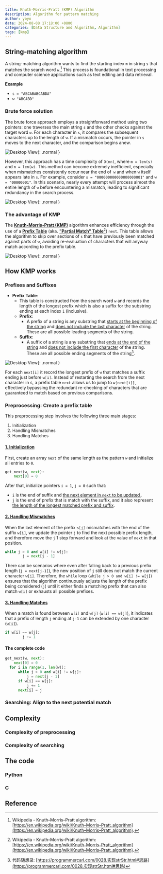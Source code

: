 ```yaml
---
title: Knuth-Morris-Pratt (KMP) Algorithm
description: Algorithm for pattern matching
author: yoyo
date: 2024-08-08 17:18:00 +0800
categories: [Data Structure and Algorithm, Algorithm]
tags: [kmp]
---
```


## String-matching algorithm

A string-matching algorithm wants to find the starting index `m` in string `s` that matches the search word `w`.[^wiki] This process is foundational in text processing and computer science applications such as text editing and data retrieval.

**Example**
  - `s = "ABCABABCABDA"`
  - `w "ABCABD"`

### Brute force solution

The brute force approach employs a straightforward method using two pointers: one traverses the main string `s` and the other checks against the target word `w`. For each character in `s`, it compares the subsequent characters up to the length of `w`. If a mismatch occurs, the pointer in `s` moves to the next character, and the comparison begins anew.

![Desktop View](/assets/image/algorithm/kmp/string-matching-algorithm-1.jpeg){: .normal }

However, this approach has a time complexity of `O(mn)`, where `m = len(s)` and `n = len(w)`. This method can become extremely inefficient, especially when mismatches consistently occur near the end of` w` and when `w` itself appears late in `s`. For example, consider `s = "000000000000000000001"` and `w = "00000001"`. In this scenario, nearly every attempt will process almost the entire length of `w` before encountering a mismatch, leading to significant redundancy in the search process.

![Desktop View](/assets/image/algorithm/kmp/string-matching-algorithm-2.jpeg){: .normal }

### The advantage of KMP

The **<ins>Knuth-Morris-Pratt (KMP)</ins>** algorithm enhances efficiency through the use of a **<ins>Prefix Table</ins>** (aka. **<ins>"Partial Match" Table</ins>**[^wiki]) `next`. This table allows the algorithm to skip over sections of `s` that have previously been matched against parts of `w`, avoiding re-evaluation of characters that will anyway match according to the prefix table.

![Desktop View](/assets/image/algorithm/kmp/string-matching-algorithm-3.jpeg){: .normal }

## How KMP works

### Prefixes and Suffixes
  - **Prefix Table**:
    - This table is constructed from the search word `w` and records the length of the longest prefix which is also a suffix for the substring ending at each index `i` (inclusive).
    - **Prefix**:
      - A prefix of a string is any substring that <ins>starts at the beginning of the string</ins> and <ins>does not include the last character</ins> of the string. These are all possible leading segments of the string.
    - **Suffix**:
      - A suffix of a string is any substring that <ins>ends at the end of the string</ins> and <ins>does not include the first character</ins> of the string. These are all possible ending segments of the string[^dmsxl].

![Desktop View](/assets/image/algorithm/kmp/how-kmp-works-1.jpeg){: .normal } 

For each `next[i]` it record the longest prefix of `w` that matches a suffix ending just before `w[i]`. Instead of restarting the search from the next character in s, a prefix table `next` allows us to jump to `w[next[i]]`, effectively bypassing the redundant re-checking of characters that are guaranteed to match based on previous comparisons. 

### Preprocessing: Create a prefix table

This preprocessing step involves the following three main stages:
  1. Initialization
  2. Handling Mismatches
  3. Handling Matches

#### <ins>1. Initialization</ins>

First, create an array `next` of the same length as the pattern `w` and initialize all entries to `0`.

```python
get_next(w, next):
	next[0] = 0
```
After that, initialize pointers `i = 1`, `j = 0` such that:
  - `i` is the end of suffix and <ins> the next element in `next` to be updated </ins>.
  - `j` is the end of prefix that is match with the suffix, and it also represent <ins>the length of the longest matched prefix and suffix</ins>.

#### <ins>2. Handling Mismatches</ins>

When the last element of the prefix `s[j]` mismatches with the end of the suffix `w[i]`, we update the pointer `j` to find the next possible prefix length, and therefore move the `j` 1 step forward and look at the value of `next` in that position.

```python
while j > 0 and w[i] != w[j]:
        j = next[j - 1]
```

There can be scenarios where even after falling back to a previous prefix length (`j = next[j-1]`), the new position of `j` still does not match the current character `w[i]`. Therefore, the `while` loop (`while j > 0 and w[i] != w[j]`) ensures that the algorithm continuously adjusts the length of the prefix being considered (`j`) until it either finds a matching prefix that can also match `w[i]` or exhausts all possible prefixes.

#### <ins>3. Handling Matches</ins>

When a match is found between `w[i]` and `w[j]` (`w[i] == w[j]`), it indicates that a prefix of length `j` ending at `j-1` can be extended by one character (`w[i]`). 

```python
if w[i] == w[j]:
        j += 1
```

#### The complete code

```python
get_next(w, next):
	next[0] = 0
  for i in range(1, len(w)):
      while j > 0 and w[i] != w[j]:
          j = next[j - 1]
      if w[i] == w[j]:
          j += 1
      next[i] = j
```

### Searching: Align to the next potential match











## Complexity

### Complexity of preprocessing

### Complexity of searching

## The code

### Python

### C


## Reference

[^wiki]: Wikipedia - Knuth–Morris–Pratt algorithm:[https://en.wikipedia.org/wiki/Knuth–Morris–Pratt_algorithm](https://en.wikipedia.org/wiki/Knuth–Morris–Pratt_algorithm).
[^dmsxl]: 代码随想录: [https://programmercarl.com/0028.实现strStr.html#思路](https://programmercarl.com/0028.实现strStr.html#思路)

